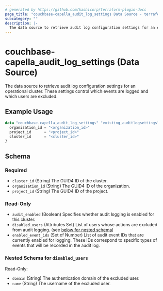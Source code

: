 ```yaml
---
# generated by https://github.com/hashicorp/terraform-plugin-docs
page_title: "couchbase-capella_audit_log_settings Data Source - terraform-provider-couchbase-capella"
subcategory: ""
description: |-
  The data source to retrieve audit log configuration settings for an operational cluster. These settings control which events are logged and which users are excluded.
---
```


# couchbase-capella_audit_log_settings (Data Source)

The data source to retrieve audit log configuration settings for an operational cluster. These settings control which events are logged and which users are excluded.

## Example Usage

```terraform
data "couchbase-capella_audit_log_settings" "existing_auditlogsettings" {
  organization_id = "<organization_id>"
  project_id      = "<project_id>"
  cluster_id      = "<cluster_id>"
}
```

<!-- schema generated by tfplugindocs -->
## Schema

### Required

- `cluster_id` (String) The GUID4 ID of the cluster.
- `organization_id` (String) The GUID4 ID of the organization.
- `project_id` (String) The GUID4 ID of the project.

### Read-Only

- `audit_enabled` (Boolean) Specifies whether audit logging is enabled for this cluster.
- `disabled_users` (Attributes Set) List of users whose actions are excluded from audit logging. (see [below for nested schema](#nestedatt--disabled_users))
- `enabled_event_ids` (Set of Number) List of audit event IDs that are currently enabled for logging. These IDs correspond to specific types of events that will be recorded in the audit log.

<a id="nestedatt--disabled_users"></a>
### Nested Schema for `disabled_users`

Read-Only:

- `domain` (String) The authentication domain of the excluded user.
- `name` (String) The username of the excluded user.
